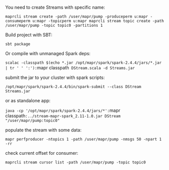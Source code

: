 You need to create Streams with specific name:

`maprcli stream create -path /user/mapr/pump -produceperm u:mapr -consumeperm u:mapr -topicperm u:mapr
maprcli stream topic create -path /user/mapr/pump -topic topic0 -partitions 1`

Build project with SBT:
    
`sbt package`

Or compile with unmanaged Spark deps:

`scalac -classpath $(echo *.jar /opt/mapr/spark/spark-2.4.4/jars/*.jar | tr ' ' ':'):`mapr classpath` DStream.scala -d Streams.jar`

submit the jar to your cluster with spark scripts:

`/opt/mapr/spark/spark-2.4.4/bin/spark-submit --class DStream Streams.jar`

or as standalone app:

`java -cp '/opt/mapr/spark/spark-2.4.4/jars/*':`mapr classpath`:../stream-mapr-spark_2.11-1.0.jar DStream "/user/mapr/pump:topic0"`

populate the stream with some data:

`mapr perfproducer -ntopics 1 -path /user/mapr/pump -nmsgs 50 -npart 1 -rr`

check current offset for consumer:

`maprcli stream cursor list -path /user/mapr/pump -topic topic0`
    
